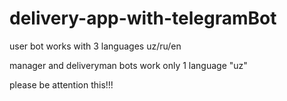# delivery-app-with-telegramBot


user bot works with 3 languages  uz/ru/en

manager and deliveryman bots work only 1 language "uz"

please be attention this!!!
